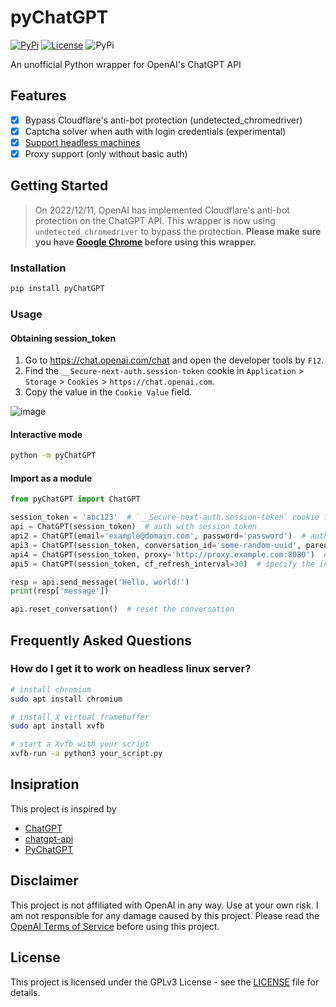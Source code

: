 # pyChatGPT

[![PyPi](https://img.shields.io/pypi/v/pyChatGPT.svg)](https://pypi.python.org/pypi/pyChatGPT)
[![License](https://img.shields.io/github/license/terry3041/pyChatGPT.svg?color=green)](https://github.com/terry3041/pyChatGPT/blob/main/LICENSE)
![PyPi](https://img.shields.io/badge/code_style-black+flake8-blue.svg)

An unofficial Python wrapper for OpenAI's ChatGPT API

## Features

-   [x] Bypass Cloudflare's anti-bot protection (undetected_chromedriver)
-   [x] Captcha solver when auth with login credentials (experimental)
-   [x] [Support headless machines](#how-do-i-get-it-to-work-on-headless-linux-server)
-   [x] Proxy support (only without basic auth)

## Getting Started

> On 2022/12/11, OpenAI has implemented Cloudflare's anti-bot protection on the ChatGPT API. This wrapper is now using `undetected_chromedriver` to bypass the protection. **Please make sure you have [Google Chrome](https://www.google.com/chrome/) before using this wrapper.**

### Installation

```bash
pip install pyChatGPT
```

### Usage

#### Obtaining session_token

1. Go to https://chat.openai.com/chat and open the developer tools by `F12`.
2. Find the `__Secure-next-auth.session-token` cookie in `Application` > `Storage` > `Cookies` > `https://chat.openai.com`.
3. Copy the value in the `Cookie Value` field.

![image](https://user-images.githubusercontent.com/19218518/206170122-61fbe94f-4b0c-4782-a344-e26ac0d4e2a7.png)

#### Interactive mode

```bash
python -m pyChatGPT
```

#### Import as a module

```python
from pyChatGPT import ChatGPT

session_token = 'abc123'  # `__Secure-next-auth.session-token` cookie from https://chat.openai.com/chat
api = ChatGPT(session_token)  # auth with session token
api2 = ChatGPT(email='example@domain.com', password='password')  # auth with email and password (unreliable)
api3 = ChatGPT(session_token, conversation_id='some-random-uuid', parent_id='another-random-uuid')  # specify a conversation
api4 = ChatGPT(session_token, proxy='http://proxy.example.com:8080')  # specify proxy
api5 = ChatGPT(session_token, cf_refresh_interval=30)  # specify the interval to refresh the cf cookies (in minutes)

resp = api.send_message('Hello, world!')
print(resp['message'])

api.reset_conversation()  # reset the conversation
```

## Frequently Asked Questions

### How do I get it to work on headless linux server?

```bash
# install chromium
sudo apt install chromium

# install X virtual framebuffer
sudo apt install xvfb

# start a Xvfb with your script
xvfb-run -a python3 your_script.py
```

## Insipration

This project is inspired by

-   [ChatGPT](https://github.com/acheong08/ChatGPT)
-   [chatgpt-api](https://github.com/transitive-bullshit/chatgpt-api)
-   [PyChatGPT](https://github.com/rawandahmad698/PyChatGPT)

## Disclaimer

This project is not affiliated with OpenAI in any way. Use at your own risk. I am not responsible for any damage caused by this project. Please read the [OpenAI Terms of Service](https://beta.openai.com/terms) before using this project.

## License

This project is licensed under the GPLv3 License - see the [LICENSE](LICENSE) file for details.

